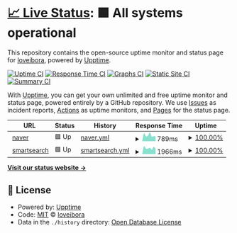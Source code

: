 # [📈 Live Status](https://loveibora.github.io/test): <!--live status--> **🟩 All systems operational**

This repository contains the open-source uptime monitor and status page for [loveibora](https://loveibora.github.io/test), powered by [Upptime](https://github.com/upptime/upptime).

[![Uptime CI](https://github.com/loveibora/test/workflows/Uptime%20CI/badge.svg)](https://github.com/loveibora/test/actions?query=workflow%3A%22Uptime+CI%22)
[![Response Time CI](https://github.com/loveibora/test/workflows/Response%20Time%20CI/badge.svg)](https://github.com/loveibora/test/actions?query=workflow%3A%22Response+Time+CI%22)
[![Graphs CI](https://github.com/loveibora/test/workflows/Graphs%20CI/badge.svg)](https://github.com/loveibora/test/actions?query=workflow%3A%22Graphs+CI%22)
[![Static Site CI](https://github.com/loveibora/test/workflows/Static%20Site%20CI/badge.svg)](https://github.com/loveibora/test/actions?query=workflow%3A%22Static+Site+CI%22)
[![Summary CI](https://github.com/loveibora/test/workflows/Summary%20CI/badge.svg)](https://github.com/loveibora/test/actions?query=workflow%3A%22Summary+CI%22)

With [Upptime](https://upptime.js.org), you can get your own unlimited and free uptime monitor and status page, powered entirely by a GitHub repository. We use [Issues](https://github.com/loveibora/test/issues) as incident reports, [Actions](https://github.com/loveibora/test/actions) as uptime monitors, and [Pages](https://loveibora.github.io/test) for the status page.

<!--start: status pages-->
<!-- This summary is generated by Upptime (https://github.com/upptime/upptime) -->
<!-- Do not edit this manually, your changes will be overwritten -->
<!-- prettier-ignore -->
| URL | Status | History | Response Time | Uptime |
| --- | ------ | ------- | ------------- | ------ |
| <img alt="" src="https://icons.duckduckgo.com/ip3/www.naver.com.ico" height="13"> [naver](https://www.naver.com) | 🟩 Up | [naver.yml](https://github.com/loveibora/test/commits/HEAD/history/naver.yml) | <details><summary><img alt="Response time graph" src="./graphs/naver/response-time-week.png" height="20"> 789ms</summary><br><a href="https://loveibora.github.io/test/history/naver"><img alt="Response time 885" src="https://img.shields.io/endpoint?url=https%3A%2F%2Fraw.githubusercontent.com%2Floveibora%2Ftest%2FHEAD%2Fapi%2Fnaver%2Fresponse-time.json"></a><br><a href="https://loveibora.github.io/test/history/naver"><img alt="24-hour response time 663" src="https://img.shields.io/endpoint?url=https%3A%2F%2Fraw.githubusercontent.com%2Floveibora%2Ftest%2FHEAD%2Fapi%2Fnaver%2Fresponse-time-day.json"></a><br><a href="https://loveibora.github.io/test/history/naver"><img alt="7-day response time 789" src="https://img.shields.io/endpoint?url=https%3A%2F%2Fraw.githubusercontent.com%2Floveibora%2Ftest%2FHEAD%2Fapi%2Fnaver%2Fresponse-time-week.json"></a><br><a href="https://loveibora.github.io/test/history/naver"><img alt="30-day response time 826" src="https://img.shields.io/endpoint?url=https%3A%2F%2Fraw.githubusercontent.com%2Floveibora%2Ftest%2FHEAD%2Fapi%2Fnaver%2Fresponse-time-month.json"></a><br><a href="https://loveibora.github.io/test/history/naver"><img alt="1-year response time 885" src="https://img.shields.io/endpoint?url=https%3A%2F%2Fraw.githubusercontent.com%2Floveibora%2Ftest%2FHEAD%2Fapi%2Fnaver%2Fresponse-time-year.json"></a></details> | <details><summary><a href="https://loveibora.github.io/test/history/naver">100.00%</a></summary><a href="https://loveibora.github.io/test/history/naver"><img alt="All-time uptime 100.00%" src="https://img.shields.io/endpoint?url=https%3A%2F%2Fraw.githubusercontent.com%2Floveibora%2Ftest%2FHEAD%2Fapi%2Fnaver%2Fuptime.json"></a><br><a href="https://loveibora.github.io/test/history/naver"><img alt="24-hour uptime 100.00%" src="https://img.shields.io/endpoint?url=https%3A%2F%2Fraw.githubusercontent.com%2Floveibora%2Ftest%2FHEAD%2Fapi%2Fnaver%2Fuptime-day.json"></a><br><a href="https://loveibora.github.io/test/history/naver"><img alt="7-day uptime 100.00%" src="https://img.shields.io/endpoint?url=https%3A%2F%2Fraw.githubusercontent.com%2Floveibora%2Ftest%2FHEAD%2Fapi%2Fnaver%2Fuptime-week.json"></a><br><a href="https://loveibora.github.io/test/history/naver"><img alt="30-day uptime 100.00%" src="https://img.shields.io/endpoint?url=https%3A%2F%2Fraw.githubusercontent.com%2Floveibora%2Ftest%2FHEAD%2Fapi%2Fnaver%2Fuptime-month.json"></a><br><a href="https://loveibora.github.io/test/history/naver"><img alt="1-year uptime 100.00%" src="https://img.shields.io/endpoint?url=https%3A%2F%2Fraw.githubusercontent.com%2Floveibora%2Ftest%2FHEAD%2Fapi%2Fnaver%2Fuptime-year.json"></a></details>
| <img alt="" src="https://icons.duckduckgo.com/ip3/smartsearch.kosha.or.kr.ico" height="13"> [smartsearch](https://smartsearch.kosha.or.kr) | 🟩 Up | [smartsearch.yml](https://github.com/loveibora/test/commits/HEAD/history/smartsearch.yml) | <details><summary><img alt="Response time graph" src="./graphs/smartsearch/response-time-week.png" height="20"> 1966ms</summary><br><a href="https://loveibora.github.io/test/history/smartsearch"><img alt="Response time 1609" src="https://img.shields.io/endpoint?url=https%3A%2F%2Fraw.githubusercontent.com%2Floveibora%2Ftest%2FHEAD%2Fapi%2Fsmartsearch%2Fresponse-time.json"></a><br><a href="https://loveibora.github.io/test/history/smartsearch"><img alt="24-hour response time 1750" src="https://img.shields.io/endpoint?url=https%3A%2F%2Fraw.githubusercontent.com%2Floveibora%2Ftest%2FHEAD%2Fapi%2Fsmartsearch%2Fresponse-time-day.json"></a><br><a href="https://loveibora.github.io/test/history/smartsearch"><img alt="7-day response time 1966" src="https://img.shields.io/endpoint?url=https%3A%2F%2Fraw.githubusercontent.com%2Floveibora%2Ftest%2FHEAD%2Fapi%2Fsmartsearch%2Fresponse-time-week.json"></a><br><a href="https://loveibora.github.io/test/history/smartsearch"><img alt="30-day response time 1870" src="https://img.shields.io/endpoint?url=https%3A%2F%2Fraw.githubusercontent.com%2Floveibora%2Ftest%2FHEAD%2Fapi%2Fsmartsearch%2Fresponse-time-month.json"></a><br><a href="https://loveibora.github.io/test/history/smartsearch"><img alt="1-year response time 1609" src="https://img.shields.io/endpoint?url=https%3A%2F%2Fraw.githubusercontent.com%2Floveibora%2Ftest%2FHEAD%2Fapi%2Fsmartsearch%2Fresponse-time-year.json"></a></details> | <details><summary><a href="https://loveibora.github.io/test/history/smartsearch">100.00%</a></summary><a href="https://loveibora.github.io/test/history/smartsearch"><img alt="All-time uptime 98.95%" src="https://img.shields.io/endpoint?url=https%3A%2F%2Fraw.githubusercontent.com%2Floveibora%2Ftest%2FHEAD%2Fapi%2Fsmartsearch%2Fuptime.json"></a><br><a href="https://loveibora.github.io/test/history/smartsearch"><img alt="24-hour uptime 100.00%" src="https://img.shields.io/endpoint?url=https%3A%2F%2Fraw.githubusercontent.com%2Floveibora%2Ftest%2FHEAD%2Fapi%2Fsmartsearch%2Fuptime-day.json"></a><br><a href="https://loveibora.github.io/test/history/smartsearch"><img alt="7-day uptime 100.00%" src="https://img.shields.io/endpoint?url=https%3A%2F%2Fraw.githubusercontent.com%2Floveibora%2Ftest%2FHEAD%2Fapi%2Fsmartsearch%2Fuptime-week.json"></a><br><a href="https://loveibora.github.io/test/history/smartsearch"><img alt="30-day uptime 100.00%" src="https://img.shields.io/endpoint?url=https%3A%2F%2Fraw.githubusercontent.com%2Floveibora%2Ftest%2FHEAD%2Fapi%2Fsmartsearch%2Fuptime-month.json"></a><br><a href="https://loveibora.github.io/test/history/smartsearch"><img alt="1-year uptime 98.95%" src="https://img.shields.io/endpoint?url=https%3A%2F%2Fraw.githubusercontent.com%2Floveibora%2Ftest%2FHEAD%2Fapi%2Fsmartsearch%2Fuptime-year.json"></a></details>

<!--end: status pages-->

[**Visit our status website →**](https://loveibora.github.io/test)

## 📄 License

- Powered by: [Upptime](https://github.com/upptime/upptime)
- Code: [MIT](./LICENSE) © [loveibora](https://loveibora.github.io/test)
- Data in the `./history` directory: [Open Database License](https://opendatacommons.org/licenses/odbl/1-0/)
